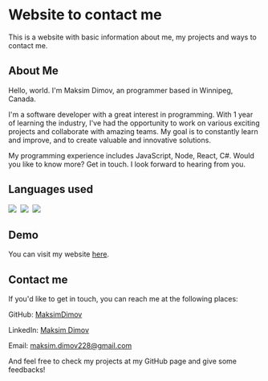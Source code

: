 # Website to contact me
This is a website with basic information about me, my projects and ways to contact me.

## About Me

Hello, world. I'm Maksim Dimov, an programmer based in Winnipeg, Canada.

I'm a software developer with a great interest in programming. With 1 year of learning the industry, I've had the opportunity to work on various exciting projects and collaborate with amazing teams. My goal is to constantly learn and improve, and to create valuable and innovative solutions.

My programming experience includes JavaScript, Node, React, C#. Would you like to know more? Get in touch. I look forward to hearing from you.

## Languages used
<p align="left">
  <img src="https://img.shields.io/badge/javascript-informational?style=for-the-badge&logoColor=black&color=EBEB23"/>&nbsp;
  <img src="https://img.shields.io/badge/CSS-informational?style=for-the-badge&logoColor=black&color=4121DE"/>&nbsp;
  <img src="https://img.shields.io/badge/HTML-informational?style=for-the-badge&logoColor=black&color=E64444"/>&nbsp;
</p>

## Demo
You can visit my website [here](https://maksimdimov.github.io/my-contact-website/).

## Contact me

If you'd like to get in touch, you can reach me at the following places:

GitHub: [MaksimDimov](https://github.com/MaksimDimov)

LinkedIn: [Maksim Dimov](https://www.linkedin.com/in/maksim-dimov-6027ba299/)

Email: maksim.dimov228@gmail.com

And feel free to check my projects at my GitHub page and give some feedbacks!
